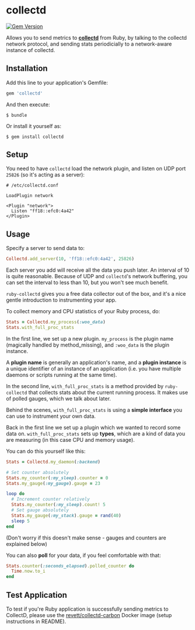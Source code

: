 # collectd

[![Gem Version](https://badge.fury.io/rb/collectd.svg)](http://badge.fury.io/rb/collectd)

Allows you to send metrics to [**collectd**](https://github.com/collectd/collectd) from Ruby, by talking to the collectd network protocol, and sending stats periodicially to a network-aware instance of collectd.

## Installation

Add this line to your application's Gemfile:

```ruby
gem 'collectd'
```

And then execute:

    $ bundle

Or install it yourself as:

    $ gem install collectd

## Setup

You need to have `collectd` load the network plugin, and listen on UDP port `25826` (so it's acting as a server): 

```
# /etc/collectd.conf

LoadPlugin network
  
<Plugin "network">
  Listen "ff18::efc0:4a42"
</Plugin>
```

Usage
-----

Specify a server to send data to:

```ruby
Collectd.add_server(10, 'ff18::efc0:4a42', 25826)
```

Each server you add will receive all the data you push later. An interval of 10 is quite reasonable. Because of UDP and `collectd`'s network buffering, you can set the interval to less than 10, but you won't see much benefit.

`ruby-collectd` gives you a free data collector out of the box, and it's a nice gentle introduction to instrumenting your app. 

To collect memory and CPU statistics of your Ruby process, do:

```ruby
Stats = Collectd.my_process(:woo_data)
Stats.with_full_proc_stats
```

In the first line, we set up a new plugin. ``my_process`` is the plugin name (magically handled by method_missing), and ``:woo_data`` is the plugin instance. 

A **plugin name** is generally an application's name, and a **plugin instance** is a unique identifier of an instance of an application (i.e. you have multiple daemons or scripts running at the same time).

In the second line, ``with_full_proc_stats`` is a method provided by `ruby-collectd` that collects stats about the current running process. It makes use of polled gauges, which we talk about later. 

Behind the scenes, ``with_full_proc_stats`` is using a **simple interface** you can use to instrument your own data. 

Back in the first line we set up a plugin which we wanted to record some data on. ``with_full_proc_stats`` sets up **types**, which are a kind of data you are measuring (in this case CPU and memory usage).

You can do this yourself like this: 

```ruby
Stats = Collectd.my_daemon(:backend)

# Set counter absolutely
Stats.my_counter(:my_sleep).counter = 0
Stats.my_gauge(:my_gauge).gauge = 23 

loop do 
  # Increment counter relatively
  Stats.my_counter(:my_sleep).count! 5
  # Set gauge absolutely
  Stats.my_gauge(:my_stack).gauge = rand(40)
  sleep 5
end
```

    
(Don't worry if this doesn't make sense - gauges and counters are explained 
below)

You can also **poll** for your data, if you feel comfortable with that:

```ruby
Stats.counter(:seconds_elapsed).polled_counter do
  Time.now.to_i
end
```

Test Application
--------------------

To test if you're Ruby application is successfully sending metrics to CollectD, please use the [revett/collectd-carbon](https://github.com/revett/collectd-docker) Docker image (setup instructions in README).


